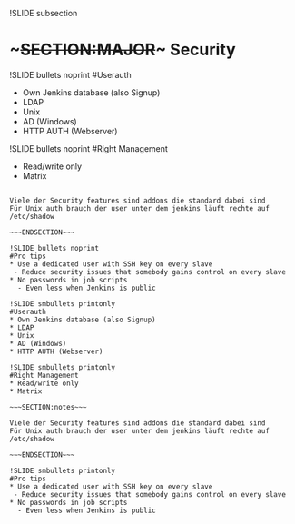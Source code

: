 !SLIDE subsection
# ~~~SECTION:MAJOR~~~ Security

!SLIDE bullets noprint
#Userauth
* Own Jenkins database (also Signup)
* LDAP
* Unix
* AD (Windows)
* HTTP AUTH (Webserver)

!SLIDE bullets noprint
#Right Management
* Read/write only
* Matrix

~~~SECTION:notes~~~

Viele der Security features sind addons die standard dabei sind
Für Unix auth brauch der user unter dem jenkins läuft rechte auf /etc/shadow

~~~ENDSECTION~~~

!SLIDE bullets noprint
#Pro tips
* Use a dedicated user with SSH key on every slave
 - Reduce security issues that somebody gains control on every slave
* No passwords in job scripts
  - Even less when Jenkins is public

!SLIDE smbullets printonly
#Userauth
* Own Jenkins database (also Signup)
* LDAP
* Unix
* AD (Windows)
* HTTP AUTH (Webserver)

!SLIDE smbullets printonly
#Right Management
* Read/write only
* Matrix

~~~SECTION:notes~~~

Viele der Security features sind addons die standard dabei sind
Für Unix auth brauch der user unter dem jenkins läuft rechte auf /etc/shadow

~~~ENDSECTION~~~

!SLIDE smbullets printonly
#Pro tips
* Use a dedicated user with SSH key on every slave
 - Reduce security issues that somebody gains control on every slave
* No passwords in job scripts
  - Even less when Jenkins is public
